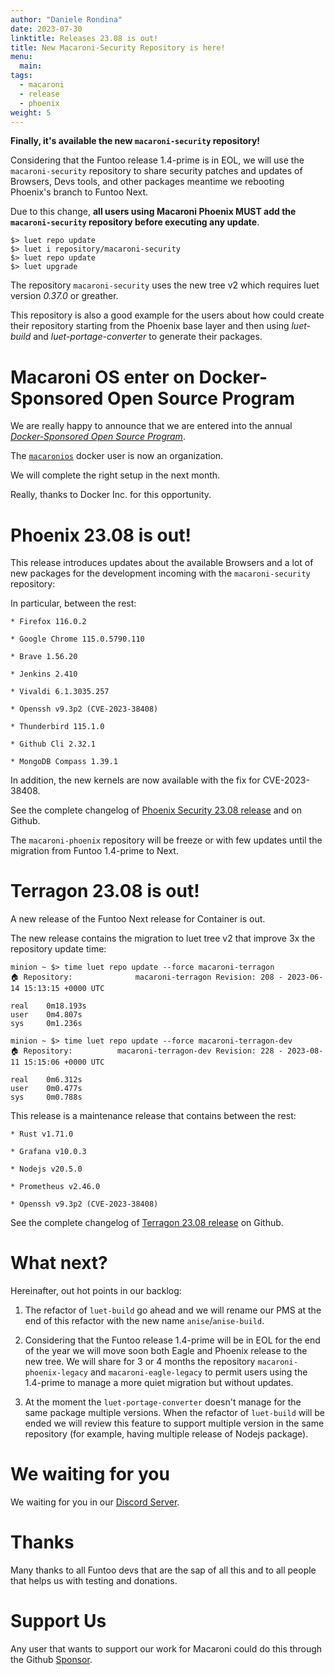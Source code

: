 ```yaml
---
author: "Daniele Rondina"
date: 2023-07-30
linktitle: Releases 23.08 is out!
title: New Macaroni-Security Repository is here!
menu:
  main:
tags:
  - macaroni
  - release
  - phoenix
weight: 5
---
```


**Finally, it's available the new `macaroni-security` repository!**

Considering that the Funtoo release 1.4-prime is in EOL, we will use
the `macaroni-security` repository to share security patches and
updates of Browsers, Devs tools, and other packages meantime we
rebooting Phoenix's branch to Funtoo Next.


Due to this change, **all users using Macaroni Phoenix MUST add
the `macaroni-security` repository before executing any update**.

```
$> luet repo update
$> luet i repository/macaroni-security
$> luet repo update
$> luet upgrade
```

The repository `macaroni-security` uses the new tree v2 which requires
luet version *0.37.0* or greather.

This repository is also a good example for the users about how could
create their repository starting from the Phoenix base layer and then
using *luet-build* and *luet-portage-converter* to generate their
packages.

# Macaroni OS enter on Docker-Sponsored Open Source Program

We are really happy to announce that we are entered into the annual
[*Docker-Sponsored Open Source Program*](https://docs.docker.com/docker-hub/dsos-program/).

The [`macaronios`](https://hub.docker.com/orgs/macaronios) docker user is now an organization.

We will complete the right setup in the next month.

Really, thanks to Docker Inc. for this opportunity.


# Phoenix 23.08 is out!

This release introduces updates about the available Browsers
and a lot of new packages for the development incoming with the
`macaroni-security` repository:

In particular, between the rest:

    * Firefox 116.0.2

    * Google Chrome 115.0.5790.110

    * Brave 1.56.20

    * Jenkins 2.410

    * Vivaldi 6.1.3035.257

    * Openssh v9.3p2 (CVE-2023-38408)

    * Thunderbird 115.1.0

    * Github Cli 2.32.1

    * MongoDB Compass 1.39.1

In addition, the new kernels are now available with the fix for CVE-2023-38408.

See the complete changelog of [Phoenix Security 23.08 release](https://github.com/macaroni-os/macaroni-security/releases/tag/v23.08-phoenix) and on Github.

The `macaroni-phoenix` repository will be freeze or with few updates
until the migration from Funtoo 1.4-prime to Next.

# Terragon 23.08 is out!

A new release of the Funtoo Next release for Container is out.

The new release contains the migration to luet tree v2 that improve 3x the repository update time:

```shell
minion ~ $> time luet repo update --force macaroni-terragon
🏠 Repository:              macaroni-terragon Revision: 208 - 2023-06-14 15:13:15 +0000 UTC

real	0m18.193s
user	0m4.807s
sys		0m1.236s

minion ~ $> time luet repo update --force macaroni-terragon-dev
🏠 Repository:          macaroni-terragon-dev Revision: 228 - 2023-08-11 15:15:06 +0000 UTC

real	0m6.312s
user	0m0.477s
sys		0m0.788s

```

This release is a maintenance release that contains between
the rest:

    * Rust v1.71.0

    * Grafana v10.0.3

    * Nodejs v20.5.0

    * Prometheus v2.46.0

    * Openssh v9.3p2 (CVE-2023-38408)

See the complete changelog of [Terragon 23.08 release](https://github.com/macaroni-os/macaroni-funtoo/releases/tag/v23.08-terragon)
on Github.

# What next?

Hereinafter, out hot points in our backlog:

1. The refactor of `luet-build` go ahead and we will rename our
   PMS at the end of this refactor with the new name
   `anise`/`anise-build`.

2. Considering that the Funtoo release 1.4-prime will be in EOL
   for the end of the year we will move soon both Eagle and Phoenix
   release to the new tree. We will share for 3 or 4 months
   the repository `macaroni-phoenix-legacy` and `macaroni-eagle-legacy`
   to permit users using the 1.4-prime to manage a more quiet
   migration but without updates.

3. At the moment the `luet-portage-converter` doesn't manage
   for the same package multiple versions. When the refactor
   of `luet-build` will be ended we will review this feature to
   support multiple version in the same repository (for example,
   having multiple release of Nodejs package).


# We waiting for you

We waiting for you in our [Discord Server](https://discord.gg/AMuVCRZEvG).

# Thanks

Many thanks to all Funtoo devs that are the sap of all this and to all
people that helps us with testing and donations.

# Support Us

Any user that wants to support our work for Macaroni could do this through the
Github [Sponsor](https://github.com/sponsors/geaaru).
